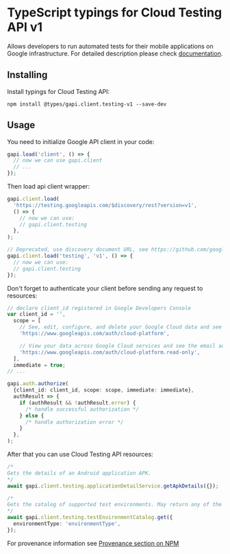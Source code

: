 # TypeScript typings for Cloud Testing API v1

Allows developers to run automated tests for their mobile applications on Google infrastructure.
For detailed description please check [documentation](https://firebase.google.com/docs/test-lab/).

## Installing

Install typings for Cloud Testing API:

```
npm install @types/gapi.client.testing-v1 --save-dev
```

## Usage

You need to initialize Google API client in your code:

```typescript
gapi.load('client', () => {
  // now we can use gapi.client
  // ...
});
```

Then load api client wrapper:

```typescript
gapi.client.load(
  'https://testing.googleapis.com/$discovery/rest?version=v1',
  () => {
    // now we can use:
    // gapi.client.testing
  },
);
```

```typescript
// Deprecated, use discovery document URL, see https://github.com/google/google-api-javascript-client/blob/master/docs/reference.md#----gapiclientloadname----version----callback--
gapi.client.load('testing', 'v1', () => {
  // now we can use:
  // gapi.client.testing
});
```

Don't forget to authenticate your client before sending any request to resources:

```typescript
// declare client_id registered in Google Developers Console
var client_id = '',
  scope = [
    // See, edit, configure, and delete your Google Cloud data and see the email address for your Google Account.
    'https://www.googleapis.com/auth/cloud-platform',

    // View your data across Google Cloud services and see the email address of your Google Account
    'https://www.googleapis.com/auth/cloud-platform.read-only',
  ],
  immediate = true;
// ...

gapi.auth.authorize(
  {client_id: client_id, scope: scope, immediate: immediate},
  authResult => {
    if (authResult && !authResult.error) {
      /* handle successful authorization */
    } else {
      /* handle authorization error */
    }
  },
);
```

After that you can use Cloud Testing API resources: <!-- TODO: make this work for multiple namespaces -->

```typescript
/*
Gets the details of an Android application APK.
*/
await gapi.client.testing.applicationDetailService.getApkDetails({});

/*
Gets the catalog of supported test environments. May return any of the following canonical error codes: - INVALID_ARGUMENT - if the request is malformed - NOT_FOUND - if the environment type does not exist - INTERNAL - if an internal error occurred
*/
await gapi.client.testing.testEnvironmentCatalog.get({
  environmentType: 'environmentType',
});
```

For provenance information see [Provenance section on NPM](https://www.npmjs.com/package/@maxim_mazurok/gapi.client.testing-v1#Provenance:~:text=none-,Provenance,-Built%20and%20signed)
